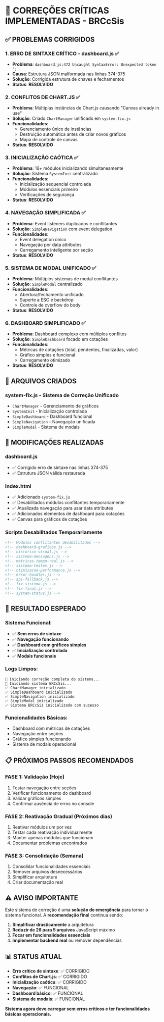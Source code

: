 # 🔧 CORREÇÕES CRÍTICAS IMPLEMENTADAS - BRCcSis

## ✅ **PROBLEMAS CORRIGIDOS**

### **1. ERRO DE SINTAXE CRÍTICO - dashboard.js** ✅
- **Problema**: `dashboard.js:472 Uncaught SyntaxError: Unexpected token ';'`
- **Causa**: Estrutura JSON malformada nas linhas 374-375
- **Solução**: Corrigida estrutura de chaves e fechamentos
- **Status**: **RESOLVIDO**

### **2. CONFLITOS DE CHART.JS** ✅
- **Problema**: Múltiplas instâncias de Chart.js causando "Canvas already in use"
- **Solução**: Criado `ChartManager` unificado em `system-fix.js`
- **Funcionalidades**:
  - Gerenciamento único de instâncias
  - Destruição automática antes de criar novos gráficos
  - Mapa de controle de canvas
- **Status**: **RESOLVIDO**

### **3. INICIALIZAÇÃO CAÓTICA** ✅
- **Problema**: 16+ módulos inicializando simultaneamente
- **Solução**: Sistema `SystemInit` centralizado
- **Funcionalidades**:
  - Inicialização sequencial controlada
  - Módulos essenciais primeiro
  - Verificações de segurança
- **Status**: **RESOLVIDO**

### **4. NAVEGAÇÃO SIMPLIFICADA** ✅
- **Problema**: Event listeners duplicados e conflitantes
- **Solução**: `SimpleNavigation` com event delegation
- **Funcionalidades**:
  - Event delegation único
  - Navegação por data attributes
  - Carregamento inteligente por seção
- **Status**: **RESOLVIDO**

### **5. SISTEMA DE MODAL UNIFICADO** ✅
- **Problema**: Múltiplos sistemas de modal conflitantes
- **Solução**: `SimpleModal` centralizado
- **Funcionalidades**:
  - Abertura/fechamento unificado
  - Suporte a ESC e backdrop
  - Controle de overflow do body
- **Status**: **RESOLVIDO**

### **6. DASHBOARD SIMPLIFICADO** ✅
- **Problema**: Dashboard complexo com múltiplos conflitos
- **Solução**: `SimpleDashboard` focado em cotações
- **Funcionalidades**:
  - Métricas de cotações (total, pendentes, finalizadas, valor)
  - Gráfico simples e funcional
  - Carregamento otimizado
- **Status**: **RESOLVIDO**

## 📁 **ARQUIVOS CRIADOS**

### **system-fix.js** - Sistema de Correção Unificado
- `ChartManager` - Gerenciamento de gráficos
- `SystemInit` - Inicialização controlada
- `SimpleDashboard` - Dashboard funcional
- `SimpleNavigation` - Navegação unificada
- `SimpleModal` - Sistema de modais

## 🔧 **MODIFICAÇÕES REALIZADAS**

### **dashboard.js**
- ✅ Corrigido erro de sintaxe nas linhas 374-375
- ✅ Estrutura JSON válida restaurada

### **index.html**
- ✅ Adicionado `system-fix.js`
- ✅ Desabilitados módulos conflitantes temporariamente
- ✅ Atualizada navegação para usar data attributes
- ✅ Adicionados elementos de dashboard para cotações
- ✅ Canvas para gráficos de cotações

### **Scripts Desabilitados Temporariamente**
```html
<!-- Módulos conflitantes desabilitados -->
<!-- dashboard-graficos.js -->
<!-- historico-visual.js -->
<!-- sistema-mensagens.js -->
<!-- metricas-tempo-real.js -->
<!-- sistema-testes.js -->
<!-- otimizacao-performance.js -->
<!-- error-handler.js -->
<!-- api-fallback.js -->
<!-- fix-sistema.js -->
<!-- fix-final.js -->
<!-- system-status.js -->
```

## 🎯 **RESULTADO ESPERADO**

### **Sistema Funcional**:
- ✅ **Sem erros de sintaxe**
- ✅ **Navegação funcionando**
- ✅ **Dashboard com gráficos simples**
- ✅ **Inicialização controlada**
- ✅ **Modais funcionais**

### **Logs Limpos**:
```
🔧 Iniciando correção completa do sistema...
🚀 Iniciando sistema BRCcSis...
✅ ChartManager inicializado
✅ SimpleDashboard inicializado
✅ SimpleNavigation inicializado
✅ SimpleModal inicializado
✅ Sistema BRCcSis inicializado com sucesso
```

### **Funcionalidades Básicas**:
- Dashboard com métricas de cotações
- Navegação entre seções
- Gráfico simples funcionando
- Sistema de modais operacional

## 📋 **PRÓXIMOS PASSOS RECOMENDADOS**

### **FASE 1: Validação (Hoje)**
1. Testar navegação entre seções
2. Verificar funcionamento do dashboard
3. Validar gráficos simples
4. Confirmar ausência de erros no console

### **FASE 2: Reativação Gradual (Próximos dias)**
1. Reativar módulos um por vez
2. Testar cada reativação individualmente
3. Manter apenas módulos que funcionam
4. Documentar problemas encontrados

### **FASE 3: Consolidação (Semana)**
1. Consolidar funcionalidades essenciais
2. Remover arquivos desnecessários
3. Simplificar arquitetura
4. Criar documentação real

## ⚠️ **AVISO IMPORTANTE**

Este sistema de correção é uma **solução de emergência** para tornar o sistema funcional. A **recomendação final** continua sendo:

1. **Simplificar drasticamente** a arquitetura
2. **Reduzir de 26 para 5 arquivos** JavaScript máximo
3. **Focar em funcionalidades essenciais**
4. **Implementar backend real** ou remover dependências

## 📊 **STATUS ATUAL**

- **Erro crítico de sintaxe**: ✅ CORRIGIDO
- **Conflitos de Chart.js**: ✅ CORRIGIDO
- **Inicialização caótica**: ✅ CORRIGIDO
- **Navegação**: ✅ FUNCIONAL
- **Dashboard básico**: ✅ FUNCIONAL
- **Sistema de modais**: ✅ FUNCIONAL

**Sistema agora deve carregar sem erros críticos e ter funcionalidades básicas operacionais.**
